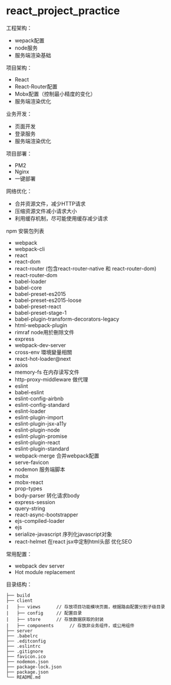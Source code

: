 # react_project_practice

工程架构：

* wepack配置
* node服务
* 服务端渲染基础

项目架构：

* React
* React-Router配置
* Mobx配置（控制最小精度的变化）
* 服务端渲染优化

业务开发：

* 页面开发
* 登录服务
* 服务端渲染优化

项目部署：

* PM2
* Nginx
* 一键部署

网络优化：

* 合并资源文件，减少HTTP请求
* 压缩资源文件减小请求大小
* 利用缓存机制，尽可能使用缓存减少请求


npm 安裝包列表

* webpack
* webpack-cli
* react
* react-dom
* react-router (包含react-router-native 和 react-router-dom)
* react-router-dom
* babel-loader
* babel-core
* babel-preset-es2015
* babel-preset-es2015-loose
* babel-preset-react
* babel-preset-stage-1
* babel-plugin-transform-decorators-legacy
* html-webpack-plugin
* rimraf node用於刪除文件
* express
* webpack-dev-server
* cross-env 環境變量相關
* react-hot-loader@next
* axios
* memory-fs 在内存读写文件
* http-proxy-middleware 做代理
* eslint
* babel-eslint
* eslint-config-airbnb
* eslint-config-standard
* eslint-loader
* eslint-plugin-import
* eslint-plugin-jsx-a11y
* eslint-plugin-node
* eslint-plugin-promise
* eslint-plugin-react
* eslint-plugin-standard
* webpack-merge 合并webpack配置
* serve-favicon
* nodemon 服务端脚本
* mobx
* mobx-react
* prop-types
* body-parser 转化请求body
* express-session
* query-string
* react-async-bootstrapper
* ejs-compiled-loader
* ejs
* serialize-javascript 序列化javascript对象
* react-helmet 在react jsx中定制html头部 优化SEO

常用配置：

* webpack dev server
* Hot module replacement

目录结构：

```
├── build
├── client
|   ├—— views      // 存放项目功能模块页面，根据路由配置分割子级目录
|   ├── config     // 配置目录
|   ├── store      // 存放数据获取的封装
|   ├── components      // 存放非业务组件，或公用组件
├── server
├── .babelrc
├── .editconfig
├── .eslintrc
├── .gitignore
├── favicon.ico
├── nodemon.json
├── package-lock.json
├── package.json
└── README.md
```
